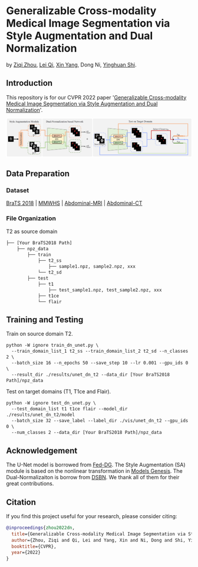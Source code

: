 # Generalizable Cross-modality Medical Image Segmentation via Style Augmentation and Dual Normalization
by [Ziqi Zhou](https://zzzqzhou.github.io/), [Lei Qi](http://palm.seu.edu.cn/qilei/), [Xin Yang](https://xy0806.github.io/), Dong Ni, [Yinghuan Shi](https://cs.nju.edu.cn/shiyh/index.htm). 

## Introduction

This repository is for our CVPR 2022 paper '[Generalizable Cross-modality Medical Image Segmentation via Style Augmentation and Dual Normalization](https://arxiv.org/abs/2112.11177)'. 


![](./picture/cvpr22_dn.PNG)

## Data Preparation

### Dataset
[BraTS 2018](https://www.med.upenn.edu/sbia/brats2018/data.html) | [MMWHS](http://www.sdspeople.fudan.edu.cn/zhuangxiahai/0/mmwhs/) | [Abdominal-MRI](https://chaos.grand-challenge.org/) | [Abdominal-CT](https://www.synapse.org/#!Synapse:syn3193805/wiki/217789)

### File Organization

T2 as source domain
``` 
├── [Your BraTS2018 Path]
    ├── npz_data
        ├── train
            ├── t2_ss
                ├── sample1.npz, sample2.npz, xxx
            └── t2_sd
        ├── test
            ├── t1
                ├── test_sample1.npz, test_sample2.npz, xxx
            ├── t1ce
            └── flair
```

## Training and Testing

Train on source domain T2.
```
python -W ignore train_dn_unet.py \
  --train_domain_list_1 t2_ss --train_domain_list_2 t2_sd --n_classes 2 \
  --batch_size 16 --n_epochs 50 --save_step 10 --lr 0.001 --gpu_ids 0 \
  --result_dir ./results/unet_dn_t2 --data_dir [Your BraTS2018 Path]/npz_data
```

Test on target domains (T1, T1ce and Flair).

```
python -W ignore test_dn_unet.py \
  --test_domain_list t1 t1ce flair --model_dir ./results/unet_dn_t2/model
  --batch_size 32 --save_label --label_dir ./vis/unet_dn_t2 --gpu_ids 0 \
  --num_classes 2 --data_dir [Your BraTS2018 Path]/npz_data
```

## Acknowledgement
The U-Net model is borrowed from [Fed-DG](https://github.com/liuquande/FedDG-ELCFS). The Style Augmentation (SA) module is based on the nonlinear transformation in [Models Genesis](https://github.com/MrGiovanni/ModelsGenesis). The Dual-Normalizaiton is borrow from [DSBN](https://github.com/wgchang/DSBN). We thank all of them for their great contributions.

## Citation

If you find this project useful for your research, please consider citing:

```bibtex
@inproceedings{zhou2022dn,
  title={Generalizable Cross-modality Medical Image Segmentation via Style Augmentation and Dual Normalization},
  author={Zhou, Ziqi and Qi, Lei and Yang, Xin and Ni, Dong and Shi, Yinghuan},
  booktitle={CVPR},
  year={2022}
}
```
